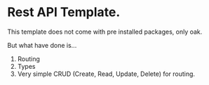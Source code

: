# Rest API Template.

This template does not come with pre installed packages, only oak.

But what have done is...

 1. Routing
 2. Types
 3. Very simple CRUD (Create, Read, Update, Delete) for routing.
